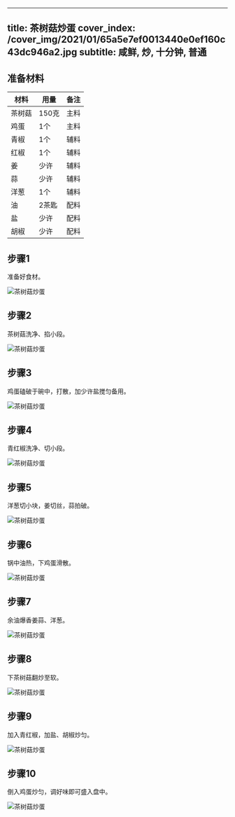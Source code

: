
---
title: 茶树菇炒蛋
cover_index: /cover_img/2021/01/65a5e7ef0013440e0ef160c43dc946a2.jpg
subtitle: 咸鲜, 炒, 十分钟, 普通
---

## 准备材料

| 材料     | 用量 | 备注|
| ------- | ----- | --- |
| 茶树菇 | 150克| 主料 |
| 鸡蛋 | 1个| 主料 |
| 青椒 | 1个| 辅料 |
| 红椒 | 1个| 辅料 |
| 姜 | 少许| 辅料 |
| 蒜 | 少许| 辅料 |
| 洋葱 | 1个| 辅料 |
| 油 | 2茶匙| 配料 |
| 盐 | 少许| 配料 |
| 胡椒 | 少许| 配料 |

## 步骤1

准备好食材。

![茶树菇炒蛋](https://i8.meishichina.com/attachment/recipe/201010/201010171933458.jpg?x-oss-process=style/p320) 

## 步骤2

茶树菇洗净、掐小段。

![茶树菇炒蛋](https://i8.meishichina.com/attachment/recipe/201010/201010171934144.jpg?x-oss-process=style/p320) 

## 步骤3

鸡蛋磕破于碗中，打散，加少许盐搅匀备用。

![茶树菇炒蛋](https://i8.meishichina.com/attachment/recipe/201010/201010171934413.jpg?x-oss-process=style/p320) 

## 步骤4

青红椒洗净、切小段。

![茶树菇炒蛋](https://i8.meishichina.com/attachment/recipe/201010/201010171935595.jpg?x-oss-process=style/p320) 

## 步骤5

洋葱切小块，姜切丝，蒜拍破。

![茶树菇炒蛋](https://i8.meishichina.com/attachment/recipe/201010/201010171936337.jpg?x-oss-process=style/p320) 

## 步骤6

锅中油热，下鸡蛋滑散。

![茶树菇炒蛋](https://i8.meishichina.com/attachment/recipe/201010/201010171937049.jpg?x-oss-process=style/p320) 

## 步骤7

余油爆香姜蒜、洋葱。

![茶树菇炒蛋](https://i8.meishichina.com/attachment/recipe/201010/201010171937498.jpg?x-oss-process=style/p320) 

## 步骤8

下茶树菇翻炒至软。

![茶树菇炒蛋](https://i8.meishichina.com/attachment/recipe/201010/201010171938291.jpg?x-oss-process=style/p320) 

## 步骤9

加入青红椒，加盐、胡椒炒匀。

![茶树菇炒蛋](https://i8.meishichina.com/attachment/recipe/201010/201010171939262.jpg?x-oss-process=style/p320) 

## 步骤10

倒入鸡蛋炒匀，调好味即可盛入盘中。

![茶树菇炒蛋](https://i8.meishichina.com/attachment/recipe/201010/201010171940407.jpg?x-oss-process=style/p320) 

